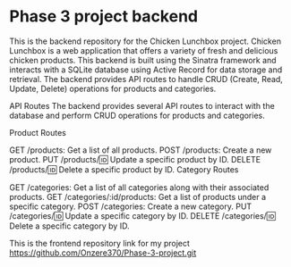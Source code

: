 # Phase 3 project backend

This is the backend repository for the Chicken Lunchbox project. Chicken Lunchbox is a web application that offers a variety of fresh and delicious chicken products. This backend is built using the Sinatra framework and interacts with a SQLite database using Active Record for data storage and retrieval. The backend provides API routes to handle CRUD (Create, Read, Update, Delete) operations for products and categories.

API Routes
The backend provides several API routes to interact with the database and perform CRUD operations for products and categories.

Product Routes

GET /products: Get a list of all products.
POST /products: Create a new product.
PUT /products/:id: Update a specific product by ID.
DELETE /products/:id: Delete a specific product by ID.
Category Routes

GET /categories: Get a list of all categories along with their associated products.
GET /categories/:id/products: Get a list of products under a specific category.
POST /categories: Create a new category.
PUT /categories/:id: Update a specific category by ID.
DELETE /categories/:id: Delete a specific category by ID.

This is the frontend repository link for my project https://github.com/Onzere370/Phase-3-project.git